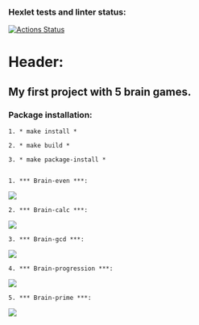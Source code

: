 ### Hexlet tests and linter status:
[![Actions Status](https://github.com/romachelli/python-project-49/workflows/hexlet-check/badge.svg)](https://github.com/romachelli/python-project-49/actions)

# Header:

## My first project with 5 brain games.

### Package installation:

    1. * make install *

    2. * make build *

    3. * make package-install *


    1. *** Brain-even ***:
<a href="https://asciinema.org/a/2Gnyyj0n3U9lx9V6Pr5ZbMZVH" target="_blank"><img src="https://asciinema.org/a/2Gnyyj0n3U9lx9V6Pr5ZbMZVH.svg" /></a>


    2. *** Brain-calc ***:
<a href="https://asciinema.org/a/ESu2i6uiMm6ONA7oQecYAAa4f" target="_blank"><img src="https://asciinema.org/a/ESu2i6uiMm6ONA7oQecYAAa4f.svg" /></a>


    3. *** Brain-gcd ***:
<a href="https://asciinema.org/a/KKJ13V1YJpEdNDQyGRC5rA9GX" target="_blank"><img src="https://asciinema.org/a/KKJ13V1YJpEdNDQyGRC5rA9GX.svg" /></a>


    4. *** Brain-progression ***:
<a href="https://asciinema.org/a/0QjzHwBcEdPqQZejagyEm6S8D" target="_blank"><img src="https://asciinema.org/a/0QjzHwBcEdPqQZejagyEm6S8D.svg" /></a>


    5. *** Brain-prime ***:
<a href="https://asciinema.org/a/uo4VvcBnwUhrzEVSiGEVfc2Rk" target="_blank"><img src="https://asciinema.org/a/uo4VvcBnwUhrzEVSiGEVfc2Rk.svg" /></a>
